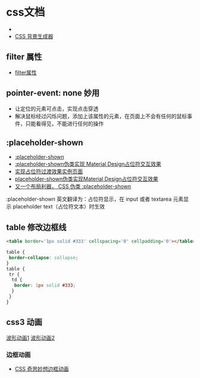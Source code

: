 # css文档

- [](https://www.jq22.com/)
- [CSS 背景生成器](https://mp.weixin.qq.com/s/X7R2EZHKgzZF0A-v8XTgGQ)

## filter 属性

- [filter属性](https://developer.mozilla.org/zh-CN/docs/Web/CSS/filter)

## pointer-event: none 妙用

- 让定位的元素可点击，实现点击穿透
- 解决鼠标经过闪烁问题，添加上该属性的元素，在页面上不会有任何的鼠标事件，只能看得见，不能进行任何的操作

## :placeholder-shown

- [:placeholder-shown](https://developer.mozilla.org/zh-CN/docs/Web/CSS/:placeholder-shown)
- [:placeholder-shown伪类实现 Material Design占位符交互效果](https://www.zhangxinxu.com/wordpress/2018/12/css-placeholder-shown-material-design)
- [实现占位符过渡效果实例页面](https://www.zhangxinxu.com/study/201812/placeholder-shown-label-transition-demo.php)
- [placeholder-shown伪类实现Material Design占位符交互效果](https://blog.csdn.net/llll789789/article/details/96480439)
- [又一个布局利器， CSS 伪类 :placeholder-shown](https://blog.csdn.net/qq449245884/article/details/107559711)

:placeholder-shown 英文翻译为：占位符显示，在 input 或者 textarea 元素显示 placeholder text（占位符文本）时生效

## table 修改边框线

``` html
<table border='1px solid #333' cellspacing='0' cellpadding='0'></table>
```

``` css
table {
 border-collapse: collapse;
}
table {
 tr {
  td {
   border: 1px solid #333;
  }
 }
}
```

## css3 动画

[波形动画1](https://www.jq22.com/code823)
[波形动画2](https://www.jq22.com/code823)

### 边框动画

- [CSS 奇思妙想边框动画](https://cloud.tencent.com/developer/article/1776550?from=15425)
